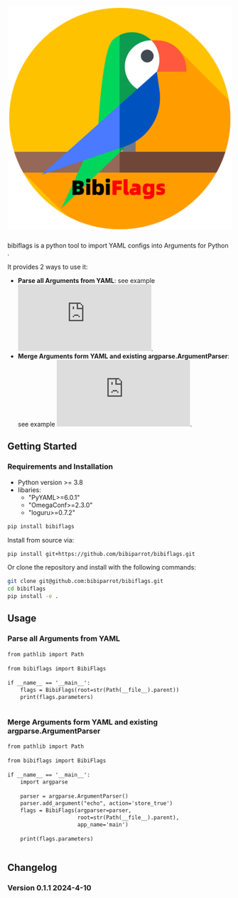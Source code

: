 ![bibiflags](https://github.com/bibiparrot/bibiflags/blob/main/docs/source/_static/bibiflags.png)
===

bibiflags is a python tool to import YAML configs into Arguments for Python . 

It provides 2 ways to use it:

- **Parse all Arguments from YAML**:  see example ![main.py](https://github.com/bibiparrot/bibiflags/blob/main/src/examples/main.py).
- **Merge Arguments form YAML and existing argparse.ArgumentParser**:  see example ![prog.py](https://github.com/bibiparrot/bibiflags/blob/main/src/examples/prog.py).

## Getting Started

### Requirements and Installation

- Python version >= 3.8
- libaries:
  * "PyYAML>=6.0.1"
  * "OmegaConf>=2.3.0"
  * "loguru>=0.7.2"

```bash
pip install bibiflags
```

Install from source via:

```bash
pip install git+https://github.com/bibiparrot/bibiflags.git
```


Or clone the repository and install with the following commands:

```bash
git clone git@github.com:bibiparrot/bibiflags.git
cd bibiflags
pip install -e .
```


## Usage

### Parse all Arguments from YAML
```
from pathlib import Path

from bibiflags import BibiFlags

if __name__ == '__main__':
    flags = BibiFlags(root=str(Path(__file__).parent))
    print(flags.parameters)


```

### Merge Arguments form YAML and existing argparse.ArgumentParser
```
from pathlib import Path

from bibiflags import BibiFlags

if __name__ == '__main__':
    import argparse

    parser = argparse.ArgumentParser()
    parser.add_argument("echo", action='store_true')
    flags = BibiFlags(argparser=parser,
                      root=str(Path(__file__).parent),
                      app_name='main')

    print(flags.parameters)


```

## Changelog

### Version 0.1.1 2024-4-10